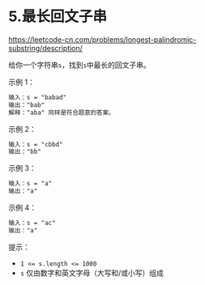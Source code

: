 # 5.最长回文子串

<https://leetcode-cn.com/problems/longest-palindromic-substring/description/>

给你一个字符串`s`，找到`s`中最长的回文子串。

示例 1：

```txt
输入：s = "babad"
输出："bab"
解释："aba" 同样是符合题意的答案。
```

示例 2：

```txt
输入：s = "cbbd"
输出："bb"
```

示例 3：

```txt
输入：s = "a"
输出："a"
```

示例 4：

```txt
输入：s = "ac"
输出："a"
```

提示：

- `1 <= s.length <= 1000`
- `s` 仅由数字和英文字母（大写和/或小写）组成
